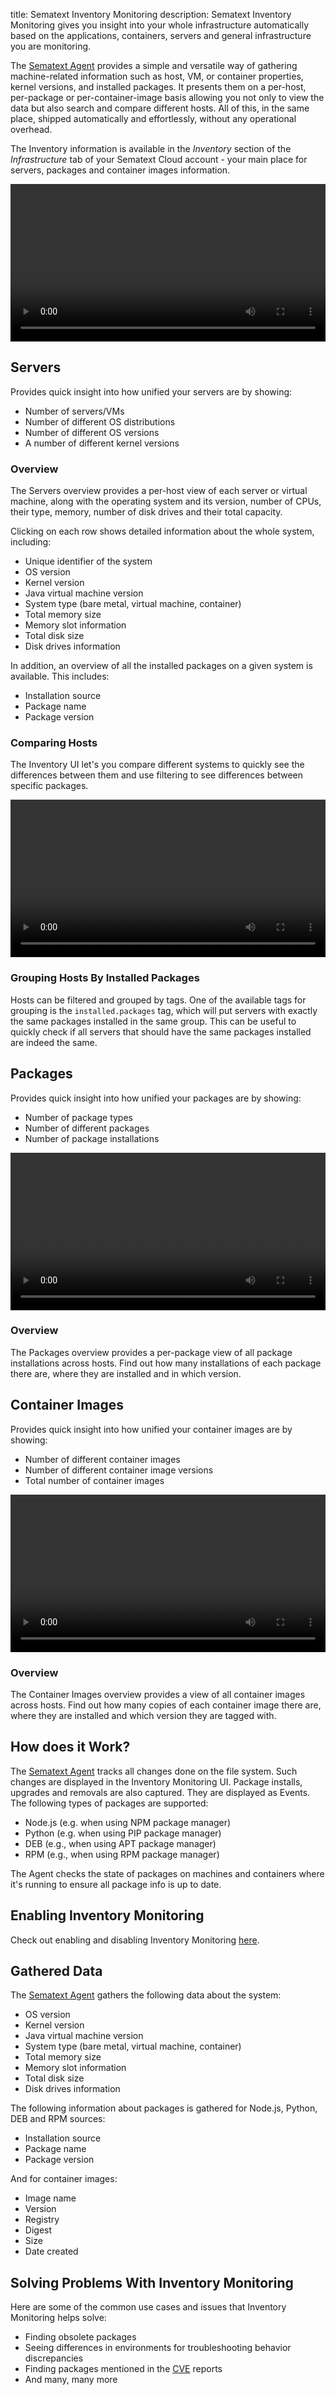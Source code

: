 title: Sematext Inventory Monitoring
description: Sematext Inventory Monitoring gives you insight into your whole infrastructure automatically based on the applications, containers, servers and general infrastructure you are monitoring.

The [Sematext Agent](../agents/sematext-agent) provides a simple and versatile way of gathering machine-related information such as host, VM, or container properties, kernel versions, and installed packages. It presents them on a per-host, per-package or per-container-image basis allowing you not only to view the data but also search and compare different hosts. All of this, in the same place, shipped automatically and effortlessly, without any operational overhead.

The Inventory information is available in the *Inventory* section of the *Infrastructure* tab of your Sematext Cloud account - your main place for servers, packages and container images information.

<!-- ![Sematext Inventory Main Screen](../images/monitoring/inventory_main_view.png) -->

<video style="display:block; width:100%; height:auto;" controls autoplay>
  <source src="https://cdn.sematext.com/videos/sematext-infra-inventory-group-by-v1.mp4" type="video/mp4" />
</video>

## Servers

Provides quick insight into how unified your servers are by showing:

- Number of servers/VMs
- Number of different OS distributions
- Number of different OS versions
- A number of different kernel versions

### Overview

The Servers overview provides a per-host view of each server or virtual machine, along with the operating system and its version, number of CPUs, their type, memory, number of disk drives and their total capacity.

Clicking on each row shows detailed information about the whole system, including:

- Unique identifier of the system
- OS version
- Kernel version
- Java virtual machine version
- System type (bare metal, virtual machine, container)
- Total memory size
- Memory slot information
- Total disk size
- Disk drives information

In addition, an overview of all the installed packages on a given system is available. This includes:

- Installation source
- Package name
- Package version

### Comparing Hosts

The Inventory UI let's you compare different systems to quickly see the differences between them and use filtering to see differences between specific packages.

<video style="display:block; width:100%; height:auto;" controls>
  <source src="https://cdn.sematext.com/videos/sematext-infra-inventory-hosts-compare-v1.mp4" type="video/mp4" />
</video>

### Grouping Hosts By Installed Packages

Hosts can be filtered and grouped by tags. One of the available tags for grouping is the `installed.packages` tag, which will put servers with exactly the same packages installed in the same group. This can be useful to quickly check if all servers that should have the same packages installed are indeed the same.

## Packages

Provides quick insight into how unified your packages are by showing:

- Number of package types
- Number of different packages
- Number of package installations

<video style="display:block; width:100%; height:auto;" controls>
  <source src="https://cdn.sematext.com/videos/sematext-infra-inventory-packages-v1.mp4" type="video/mp4" />
</video>

### Overview

The Packages overview provides a per-package view of all package installations across hosts. Find out how many installations of each package there are, where they are installed and in which version.

## Container Images

Provides quick insight into how unified your container images are by showing:

- Number of different container images
- Number of different container image versions
- Total number of container images

<video style="display:block; width:100%; height:auto;" controls>
  <source src="https://cdn.sematext.com/videos/sematext-infra-inventory-container-images-v1.mp4" type="video/mp4" />
</video>

### Overview

The Container Images overview provides a view of all container images across hosts. Find out how many copies of each container image there are, where they are installed and which version they are tagged with.



## How does it Work?

The [Sematext Agent](../agents/sematext-agent) tracks all changes done on the file system. Such changes are displayed in the Inventory Monitoring UI. Package installs, upgrades and removals are also captured. They are displayed as Events. The following types of packages are supported:

- Node.js (e.g. when using NPM package manager)
- Python (e.g. when using PIP package manager)
- DEB (e.g., when using APT package manager)
- RPM (e.g., when using RPM package manager)

The Agent checks the state of packages on machines and containers where it's running to ensure all package info is up to date.

## Enabling Inventory Monitoring

Check out enabling and disabling Inventory Monitoring [here](../agents/sematext-agent/packages/configuration/).

## Gathered Data

The [Sematext Agent](../agents/sematext-agent) gathers the following data about the system:

- OS version
- Kernel version
- Java virtual machine version
- System type (bare metal, virtual machine, container)
- Total memory size
- Memory slot information
- Total disk size
- Disk drives information

The following information about packages is gathered for Node.js, Python, DEB and RPM sources:

- Installation source
- Package name
- Package version

And for container images:
- Image name
- Version
- Registry
- Digest
- Size
- Date created

## Solving Problems With Inventory Monitoring

Here are some of the common use cases and issues that Inventory Monitoring helps solve:

- Finding obsolete packages
- Seeing differences in environments for troubleshooting behavior discrepancies
- Finding packages mentioned in the [CVE](https://en.wikipedia.org/wiki/Common_Vulnerabilities_and_Exposures) reports
- And many, many more
